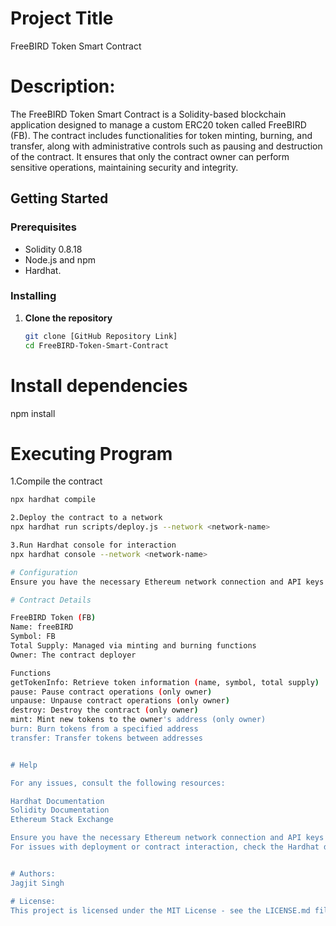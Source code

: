 # Project Title
FreeBIRD Token Smart Contract

# Description:

The FreeBIRD Token Smart Contract is a Solidity-based blockchain application designed to manage a custom ERC20 token called FreeBIRD (FB).
The contract includes functionalities for token minting, burning, and transfer, along with administrative controls such as pausing 
and destruction of the contract. It ensures that only the contract owner can perform sensitive operations, maintaining security and integrity.

## Getting Started

### Prerequisites
- Solidity 0.8.18
- Node.js and npm
- Hardhat.

### Installing
1. **Clone the repository**
   ```bash
   git clone [GitHub Repository Link]
   cd FreeBIRD-Token-Smart-Contract   
# Install dependencies
  npm install

# Executing Program

1.Compile the contract
```bash
npx hardhat compile

2.Deploy the contract to a network
npx hardhat run scripts/deploy.js --network <network-name>

3.Run Hardhat console for interaction
npx hardhat console --network <network-name>

# Configuration
Ensure you have the necessary Ethereum network connection and API keys configured in your environment variables. For issues with deployment or contract interaction, check the Hardhat documentation or Solidity best practices.

# Contract Details

FreeBIRD Token (FB)
Name: freeBIRD
Symbol: FB
Total Supply: Managed via minting and burning functions
Owner: The contract deployer

Functions
getTokenInfo: Retrieve token information (name, symbol, total supply)
pause: Pause contract operations (only owner)
unpause: Unpause contract operations (only owner)
destroy: Destroy the contract (only owner)
mint: Mint new tokens to the owner's address (only owner)
burn: Burn tokens from a specified address
transfer: Transfer tokens between addresses


# Help

For any issues, consult the following resources:

Hardhat Documentation
Solidity Documentation
Ethereum Stack Exchange

Ensure you have the necessary Ethereum network connection and API keys configured in your environment variables.
For issues with deployment or contract interaction, check the Hardhat documentation or Solidity best practices.


# Authors:
Jagjit Singh 

# License:
This project is licensed under the MIT License - see the LICENSE.md file for details.

